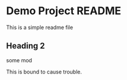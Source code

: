 # Demo Project README

This is a simple readme file

## Heading 2
some mod

This is bound to cause trouble.
